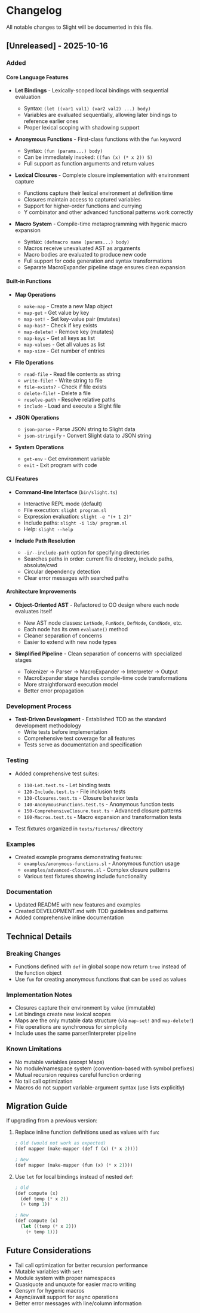 # Changelog

All notable changes to Slight will be documented in this file.

## [Unreleased] - 2025-10-16

### Added

#### Core Language Features

- **Let Bindings** - Lexically-scoped local bindings with sequential evaluation
  - Syntax: `(let ((var1 val1) (var2 val2) ...) body)`
  - Variables are evaluated sequentially, allowing later bindings to reference earlier ones
  - Proper lexical scoping with shadowing support

- **Anonymous Functions** - First-class functions with the `fun` keyword
  - Syntax: `(fun (params...) body)`
  - Can be immediately invoked: `((fun (x) (* x 2)) 5)`
  - Full support as function arguments and return values

- **Lexical Closures** - Complete closure implementation with environment capture
  - Functions capture their lexical environment at definition time
  - Closures maintain access to captured variables
  - Support for higher-order functions and currying
  - Y combinator and other advanced functional patterns work correctly

- **Macro System** - Compile-time metaprogramming with hygenic macro expansion
  - Syntax: `(defmacro name (params...) body)`
  - Macros receive unevaluated AST as arguments
  - Macro bodies are evaluated to produce new code
  - Full support for code generation and syntax transformations
  - Separate MacroExpander pipeline stage ensures clean expansion

#### Built-in Functions

- **Map Operations**
  - `make-map` - Create a new Map object
  - `map-get` - Get value by key
  - `map-set!` - Set key-value pair (mutates)
  - `map-has?` - Check if key exists
  - `map-delete!` - Remove key (mutates)
  - `map-keys` - Get all keys as list
  - `map-values` - Get all values as list
  - `map-size` - Get number of entries

- **File Operations**
  - `read-file` - Read file contents as string
  - `write-file!` - Write string to file
  - `file-exists?` - Check if file exists
  - `delete-file!` - Delete a file
  - `resolve-path` - Resolve relative paths
  - `include` - Load and execute a Slight file

- **JSON Operations**
  - `json-parse` - Parse JSON string to Slight data
  - `json-stringify` - Convert Slight data to JSON string

- **System Operations**
  - `get-env` - Get environment variable
  - `exit` - Exit program with code

#### CLI Features

- **Command-line Interface** (`bin/slight.ts`)
  - Interactive REPL mode (default)
  - File execution: `slight program.sl`
  - Expression evaluation: `slight -e "(+ 1 2)"`
  - Include paths: `slight -i lib/ program.sl`
  - Help: `slight --help`

- **Include Path Resolution**
  - `-i/--include-path` option for specifying directories
  - Searches paths in order: current file directory, include paths, absolute/cwd
  - Circular dependency detection
  - Clear error messages with searched paths

#### Architecture Improvements

- **Object-Oriented AST** - Refactored to OO design where each node evaluates itself
  - New AST node classes: `LetNode`, `FunNode`, `DefNode`, `CondNode`, etc.
  - Each node has its own `evaluate()` method
  - Cleaner separation of concerns
  - Easier to extend with new node types

- **Simplified Pipeline** - Clean separation of concerns with specialized stages
  - Tokenizer → Parser → MacroExpander → Interpreter → Output
  - MacroExpander stage handles compile-time code transformations
  - More straightforward execution model
  - Better error propagation

### Development Process

- **Test-Driven Development** - Established TDD as the standard development methodology
  - Write tests before implementation
  - Comprehensive test coverage for all features
  - Tests serve as documentation and specification

### Testing

- Added comprehensive test suites:
  - `110-Let.test.ts` - Let binding tests
  - `120-Include.test.ts` - File inclusion tests
  - `130-Closures.test.ts` - Closure behavior tests
  - `140-AnonymousFunctions.test.ts` - Anonymous function tests
  - `150-ComprehensiveClosure.test.ts` - Advanced closure patterns
  - `160-Macros.test.ts` - Macro expansion and transformation tests

- Test fixtures organized in `tests/fixtures/` directory

### Examples

- Created example programs demonstrating features:
  - `examples/anonymous-functions.sl` - Anonymous function usage
  - `examples/advanced-closures.sl` - Complex closure patterns
  - Various test fixtures showing include functionality

### Documentation

- Updated README with new features and examples
- Created DEVELOPMENT.md with TDD guidelines and patterns
- Added comprehensive inline documentation

## Technical Details

### Breaking Changes

- Functions defined with `def` in global scope now return `true` instead of the function object
- Use `fun` for creating anonymous functions that can be used as values

### Implementation Notes

- Closures capture their environment by value (immutable)
- Let bindings create new lexical scopes
- Maps are the only mutable data structure (via `map-set!` and `map-delete!`)
- File operations are synchronous for simplicity
- Include uses the same parser/interpreter pipeline

### Known Limitations

- No mutable variables (except Maps)
- No module/namespace system (convention-based with symbol prefixes)
- Mutual recursion requires careful function ordering
- No tail call optimization
- Macros do not support variable-argument syntax (use lists explicitly)

## Migration Guide

If upgrading from a previous version:

1. Replace inline function definitions used as values with `fun`:
   ```lisp
   ; Old (would not work as expected)
   (def mapper (make-mapper (def f (x) (* x 2))))

   ; New
   (def mapper (make-mapper (fun (x) (* x 2))))
   ```

2. Use `let` for local bindings instead of nested `def`:
   ```lisp
   ; Old
   (def compute (x)
     (def temp (* x 2))
     (+ temp 1))

   ; New
   (def compute (x)
     (let ((temp (* x 2)))
       (+ temp 1)))
   ```

## Future Considerations

- Tail call optimization for better recursion performance
- Mutable variables with `set!`
- Module system with proper namespaces
- Quasiquote and unquote for easier macro writing
- Gensym for hygenic macros
- Async/await support for async operations
- Better error messages with line/column information